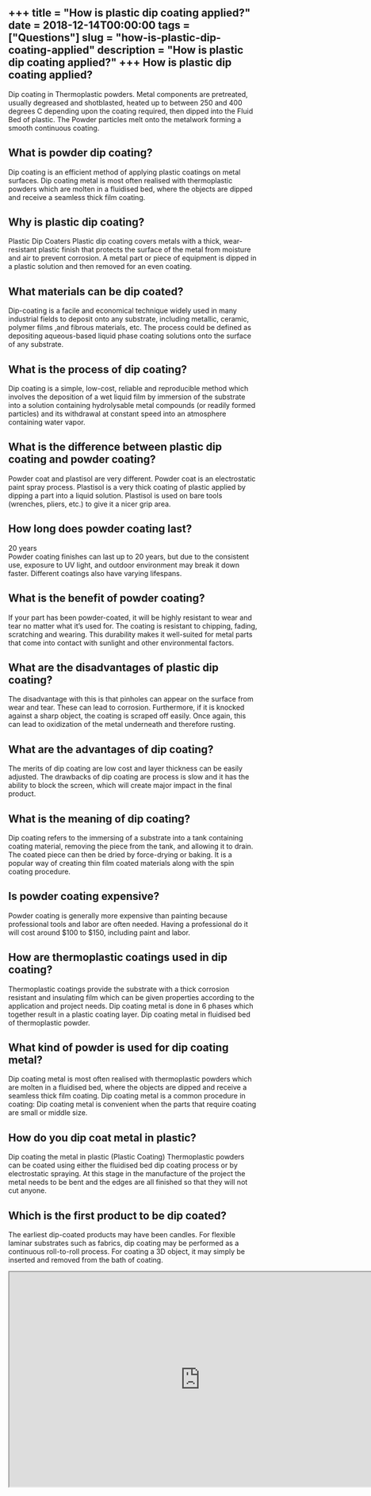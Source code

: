 +++
title = "How is plastic dip coating applied?"
date = 2018-12-14T00:00:00
tags = ["Questions"]
slug = "how-is-plastic-dip-coating-applied"
description = "How is plastic dip coating applied?"
+++
How is plastic dip coating applied?
-----------------------------------

Dip coating in Thermoplastic powders. Metal components are pretreated, usually degreased and shotblasted, heated up to between 250 and 400 degrees C depending upon the coating required, then dipped into the Fluid Bed of plastic. The Powder particles melt onto the metalwork forming a smooth continuous coating.

What is powder dip coating?
---------------------------

Dip coating is an efficient method of applying plastic coatings on metal surfaces. Dip coating metal is most often realised with thermoplastic powders which are molten in a fluidised bed, where the objects are dipped and receive a seamless thick film coating.

Why is plastic dip coating?
---------------------------

Plastic Dip Coaters Plastic dip coating covers metals with a thick, wear-resistant plastic finish that protects the surface of the metal from moisture and air to prevent corrosion. A metal part or piece of equipment is dipped in a plastic solution and then removed for an even coating.

What materials can be dip coated?
---------------------------------

Dip-coating is a facile and economical technique widely used in many industrial fields to deposit onto any substrate, including metallic, ceramic, polymer films ,and fibrous materials, etc. The process could be defined as depositing aqueous-based liquid phase coating solutions onto the surface of any substrate.

What is the process of dip coating?
-----------------------------------

Dip coating is a simple, low-cost, reliable and reproducible method which involves the deposition of a wet liquid film by immersion of the substrate into a solution containing hydrolysable metal compounds (or readily formed particles) and its withdrawal at constant speed into an atmosphere containing water vapor.

What is the difference between plastic dip coating and powder coating?
----------------------------------------------------------------------

Powder coat and plastisol are very different. Powder coat is an electrostatic paint spray process. Plastisol is a very thick coating of plastic applied by dipping a part into a liquid solution. Plastisol is used on bare tools (wrenches, pliers, etc.) to give it a nicer grip area.

How long does powder coating last?
----------------------------------

20 years  
Powder coating finishes can last up to 20 years, but due to the consistent use, exposure to UV light, and outdoor environment may break it down faster. Different coatings also have varying lifespans.

What is the benefit of powder coating?
--------------------------------------

If your part has been powder-coated, it will be highly resistant to wear and tear no matter what it’s used for. The coating is resistant to chipping, fading, scratching and wearing. This durability makes it well-suited for metal parts that come into contact with sunlight and other environmental factors.

What are the disadvantages of plastic dip coating?
--------------------------------------------------

The disadvantage with this is that pinholes can appear on the surface from wear and tear. These can lead to corrosion. Furthermore, if it is knocked against a sharp object, the coating is scraped off easily. Once again, this can lead to oxidization of the metal underneath and therefore rusting.

What are the advantages of dip coating?
---------------------------------------

The merits of dip coating are low cost and layer thickness can be easily adjusted. The drawbacks of dip coating are process is slow and it has the ability to block the screen, which will create major impact in the final product.

What is the meaning of dip coating?
-----------------------------------

Dip coating refers to the immersing of a substrate into a tank containing coating material, removing the piece from the tank, and allowing it to drain. The coated piece can then be dried by force-drying or baking. It is a popular way of creating thin film coated materials along with the spin coating procedure.

Is powder coating expensive?
----------------------------

Powder coating is generally more expensive than painting because professional tools and labor are often needed. Having a professional do it will cost around $100 to $150, including paint and labor.

How are thermoplastic coatings used in dip coating?
---------------------------------------------------

Thermoplastic coatings provide the substrate with a thick corrosion resistant and insulating film which can be given properties according to the application and project needs. Dip coating metal is done in 6 phases which together result in a plastic coating layer. Dip coating metal in fluidised bed of thermoplastic powder.

What kind of powder is used for dip coating metal?
--------------------------------------------------

Dip coating metal is most often realised with thermoplastic powders which are molten in a fluidised bed, where the objects are dipped and receive a seamless thick film coating. Dip coating metal is a common procedure in coating: Dip coating metal is convenient when the parts that require coating are small or middle size.

How do you dip coat metal in plastic?
-------------------------------------

Dip coating the metal in plastic (Plastic Coating) Thermoplastic powders can be coated using either the fluidised bed dip coating process or by electrostatic spraying. At this stage in the manufacture of the project the metal needs to be bent and the edges are all finished so that they will not cut anyone.

Which is the first product to be dip coated?
--------------------------------------------

The earliest dip-coated products may have been candles. For flexible laminar substrates such as fabrics, dip coating may be performed as a continuous roll-to-roll process. For coating a 3D object, it may simply be inserted and removed from the bath of coating.

<iframe allow="accelerometer; autoplay; clipboard-write; encrypted-media; gyroscope; picture-in-picture" allowfullscreen="" class="__youtube_prefs__  epyt-is-override  no-lazyload" data-no-lazy="1" data-origheight="433" data-origwidth="770" data-skipgform_ajax_framebjll="" height="433" id="_ytid_42458" loading="lazy" src="https://www.youtube.com/embed/pGNl1WSrjlc?enablejsapi=1&autoplay=0&cc_load_policy=0&cc_lang_pref=&iv_load_policy=1&loop=0&modestbranding=0&rel=1&fs=1&playsinline=0&autohide=2&theme=dark&color=red&controls=1&" title="YouTube player" width="770"></iframe>